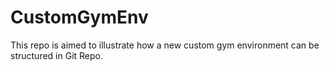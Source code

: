 # CustomGymEnv
This repo is aimed to illustrate how a new custom gym environment can be structured in Git Repo.
